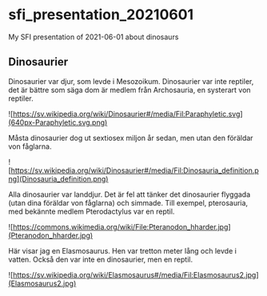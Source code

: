 # sfi_presentation_20210601

My SFI presentation of 2021-06-01 about dinosaurs

## Dinosaurier

Dinosaurier var djur, som levde i Mesozoikum.
Dinosaurier var inte reptiler, det är bättre
som säga dom är medlem från Archosauria,
en systerart von reptiler.

![https://sv.wikipedia.org/wiki/Dinosaurier#/media/Fil:Paraphyletic.svg](640px-Paraphyletic.svg.png)

Måsta dinosaurier dog ut sextiosex miljon år sedan,
men utan den föräldar von fåglarna.

![https://sv.wikipedia.org/wiki/Dinosaurier#/media/Fil:Dinosauria_definition.png](Dinosauria_definition.png)

Alla dinosaurier var landdjur.
Det är fel att tänker det dinosaurier
flyggada (utan dina föräldar von fåglarna) 
och simmade. Till exempel, pterosauria, 
med bekännte medlem Pterodactylus var en reptil.

![https://commons.wikimedia.org/wiki/File:Pteranodon_hharder.jpg](Pteranodon_hharder.jpg)

Här visar jag en Elasmosaurus.
Hen var tretton meter lång
och levde i vatten.
Också den var inte en dinosaurier, men en reptil.

![https://sv.wikipedia.org/wiki/Elasmosaurus#/media/Fil:Elasmosaurus2.jpg](Elasmosaurus2.jpg)

